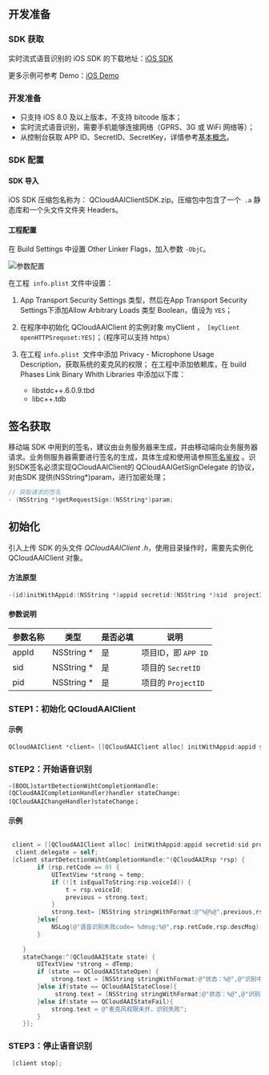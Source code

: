 ## 开发准备

### SDK 获取

实时流式语音识别的 iOS SDK 的下载地址：[iOS SDK](http://imgcache.tce.fsphere.cn/image/mc.qcloudimg.com/static/archive/e681b228c06e53096510b3b61c012d36/QCloudAAI_IOSSDK.zip)

更多示例可参考 Demo：[iOS Demo](http://imgcache.tce.fsphere.cn/image/mc.qcloudimg.com/static/archive/44653a19a6f274ebc2b3f7ef028bb72b/QCloudAAI_IOSDemo.zip)

### 开发准备

-  只支持 iOS 8.0 及以上版本，不支持 bitcode 版本；
-  实时流式语音识别，需要手机能够连接网络（GPRS、3G 或 WiFi 网络等）；
-  从控制台获取 APP ID、SecretID、SecretKey，详情参考[基本概念](http://tce.fsphere.cn/document/product/441/6194)。


### SDK 配置

#### SDK 导入

iOS SDK 压缩包名称为： QCloudAAIClientSDK.zip。压缩包中包含了一个` .a` 静态库和一个头文件文件夹 Headers。

#### 工程配置

在 Build Settings 中设置 Other Linker Flags，加入参数 `-ObjC`。

![参数配置](http://imgcache.tce.fsphere.cn/image/mccdn.qcloud.com/static/img/58327ba5d83809c77da158ff95627ef7/image.png)

在工程` info.plist` 文件中设置：

1. App Transport Security Settings 类型，然后在App Transport Security Settings下添加Allow Arbitrary Loads 类型 Boolean，值设为 `YES`；

2. 在程序中初始化 QCloudAAIClient 的实例对象 myClient ，` [myClient openHTTPSrequset:YES]`；（程序可以支持 https）

3. 在工程 `info.plist `文件中添加 Privacy - Microphone Usage Description，获取系统的麦克风的权限；
在工程中添加依赖库，在 build Phases  Link Binary Whith Libraries 中添加以下库：
	- libstdc++.6.0.9.tbd
	- libc++.tdb


## 签名获取

移动端 SDK 中用到的签名，建议由业务服务器来生成，并由移动端向业务服务器请求。业务侧服务器需要进行签名的生成，具体生成和使用请参照[签名鉴权](http://tce.fsphere.cn/document/product/441/6203) 。识别SDK签名必须实现QCloudAAIClient的 QCloudAAIGetSignDelegate 的协议，对由SDK 提供(NSString*)param，进行加密处理；

```objective-c
// 获取请求的签名
- (NSString *)getRequestSign:(NSString*)param;
```


## 初始化

引入上传 SDK 的头文件 *QCloudAAIClient .h*，使用目录操作时，需要先实例化 QCloudAAIClient  对象。

#### 方法原型

```objective-c
-(id)initWithAppid:(NSString *)appid secretid:(NSString *)sid  projectId:(NSString *)pid ;
```

#### 参数说明

| 参数名称          | 类型           | 是否必填 | 说明                                       |
| ------------- | ------------ | ---- | ---------------------------------------- |
| appId         | NSString *   | 是    | 项目ID，即 `APP ID`  |
| sid         | NSString *   | 是    | 项目的 `SecretID`  |
| pid         | NSString *   | 是    | 项目的 `ProjectID`  |


### STEP1：初始化 QCloudAAIClient

#### 示例

```objective-c
QCloudAAIClient *client= [[QCloudAAIClient alloc] initWithAppid:appid secretid:sid projectId:projectId]];
```
### STEP2：开始语音识别

```
-(BOOL)startDetectionWihtCompletionHandle:(QCloudAAICompletionHandler)handler stateChange:(QCloudAAIChangeHandler)stateChange；
```

#### 示例

```objective-c

 client = [[QCloudAAIClient alloc] initWithAppid:appid secretid:sid projectId:projectId];
  client.delegate = self;
 [client startDetectionWihtCompletionHandle:^(QCloudAAIRsp *rsp) {
        if (rsp.retCode == 0) {
            UITextView *strong = temp;
            if (![t isEqualToString:rsp.voiceId]) {
                t = rsp.voiceId;
                previous = strong.text;
            }
            strong.text= [NSString stringWithFormat:@"%@%@",previous,rsp.text];
        }else{
            NSLog(@"语音识别失败code= %dmsg:%@",rsp.retCode,rsp.descMsg);
        }
       
    }
    stateChange:^(QCloudAAIState state) {
        UITextView *strong = dTemp;
        if (state == QCloudAAIStateOpen) {
            strong.text = [NSString stringWithFormat:@"状态：%@",@"识别中"] ;
        }else if(state == QCloudAAIStateClose){
             strong.text = [NSString stringWithFormat:@"状态：%@",@"识别停止"] ;
        }else if(state == QCloudAAIStateFail){
            strong.text = @"麦克风权限未开，识别失败";
        }
    }];

```
### STEP3：停止语音识别

```objective-c
 [client stop];

```
